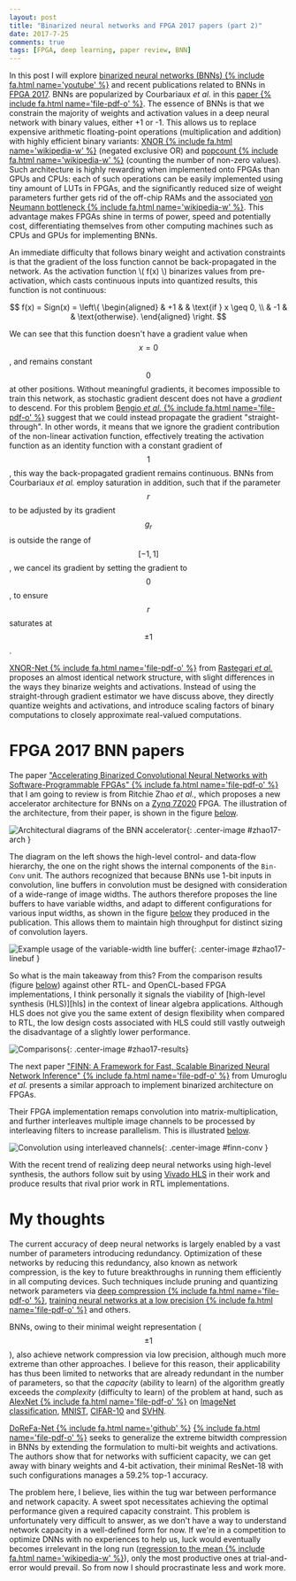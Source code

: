 ```yaml
---
layout: post
title: "Binarized neural networks and FPGA 2017 papers (part 2)"
date: 2017-7-25
comments: true
tags: [FPGA, deep learning, paper review, BNN]
---
```


In this post I will explore [binarized neural networks (BNNs) {% include
fa.html name='youtube' %}][bnn] and recent publications related to BNNs in
[FPGA 2017][fpga2017].  BNNs are popularized by Courbariaux *et al.* in this
[paper {% include fa.html name='file-pdf-o' %}][courbariaux].  The essence
of BNNs is that we constrain the majority of weights and activation values
in a deep neural network with binary values, either +1 or -1.  This allows
us to replace expensive arithmetic floating-point operations (multiplication
and addition) with highly efficient binary variants: [XNOR {% include fa.html
name='wikipedia-w' %}][xnor] (negated exclusive OR) and [popcount {% include
fa.html name='wikipedia-w' %}][popcount] (counting the number of non-zero
values).  Such architecture is highly rewarding when implemented onto FPGAs
than GPUs and CPUs: each of such operations can be easily implemented using
tiny amount of LUTs in FPGAs, and the significantly reduced size of weight
parameters further gets rid of the off-chip RAMs and the associated [von
Neumann bottleneck {% include fa.html name='wikipedia-w' %}][neumann].  This
advantage makes FPGAs shine in terms of power, speed and potentially cost,
differentiating themselves from other computing machines such as CPUs and GPUs
for implementing BNNs.

An immediate difficulty that follows binary weight and activation constraints
is that the gradient of the loss function cannot be back-propagated in the
network.  As the activation function \\( f(x) \\) binarizes values from
pre-activation, which casts continuous inputs into quantized results, this
function is not continuous:

$$
    f(x) = Sign(x) = \left\{
        \begin{aligned}
            & +1 & & \text{if } x \geq 0, \\
            & -1 & & \text{otherwise}.
        \end{aligned}
    \right.
$$

We can see that this function doesn't have a gradient value when $$ x = 0 $$,
and remains constant $$ 0 $$ at other positions. Without meaningful gradients,
it becomes impossible to train this network, as stochastic gradient descent
does not have a *gradient* to descend.  For this problem [Bengio *et al.* {%
include fa.html name='file-pdf-o' %}][bengio13] suggest that we could instead
propagate the gradient "straight-through".  In other words, it means that
we ignore the gradient contribution of the non-linear activation function,
effectively treating the activation function as an identity function with a
constant gradient of $$ 1 $$, this way the back-propagated gradient remains
continuous.  BNNs from Courbariaux *et al.* employ saturation in addition,
such that if the parameter $$ r $$ to be adjusted by its gradient $$ g_r $$
is outside the range of $$ [-1, 1] $$, we cancel its gradient by setting the
gradient to $$ 0 $$, to ensure $$ r $$ saturates at $$ \pm 1 $$.

[XNOR-Net {% include fa.html name='file-pdf-o' %}][xnor-net] from [Rastegari
*et al.*][allenai] proposes an almost identical network structure, with slight
differences in the ways they binarize weights and activations.  Instead of
using the straight-through gradient estimator we have discuss above, they
directly quantize weights and activations, and introduce scaling factors of
binary computations to closely approximate real-valued computations.

<!--more-->

# FPGA 2017 BNN papers

The paper ["Accelerating Binarized Convolutional Neural Networks with
Software-Programmable FPGAs" {% include fa.html name='file-pdf-o' %}][zhao17]
that I am going to review is from Ritchie Zhao *et al.*, which proposes a
new accelerator architecture for BNNs on a [Zynq 7Z020][zynq] FPGA.  The
illustration of the architecture, from their paper, is shown in the figure
[below](#zhao17-arch).

![Architectural diagrams of the BNN accelerator][zhao17-arch]{:
.center-image #zhao17-arch }

The diagram on the left shows the high-level control- and data-flow hierarchy,
the one on the right shows the internal components of the `Bin-Conv` unit.  The
authors recognized that because BNNs use 1-bit inputs in convolution, line
buffers in convolution must be designed with consideration of a wide-range of
image widths.  The authors therefore proposes the line buffers to have variable
widths, and adapt to different configurations for various input widths, as
shown in the figure [below](#zhao17-linebuf) they produced in the publication.
This allows them to maintain high throughput for distinct sizing of convolution
layers.

![Example usage of the variable-width line buffer][zhao17-linebuf]{:
.center-image #zhao17-linebuf }

So what is the main takeaway from this?  From the comparison results
(figure [below](#zhao17-results)) against other RTL- and OpenCL-based FPGA
implementations, I think personally it signals the viability of [high-level
synthesis (HLS)][hls] in the context of linear algebra applications.  Although
HLS does not give you the same extent of design flexibility when compared to
RTL, the low design costs associated with HLS could still vastly outweigh the
disadvantage of a slightly lower performance.

![Comparisons][zhao17-results]{: .center-image #zhao17-results}

The next paper ["FINN: A Framework for Fast, Scalable Binarized Neural Network
Inference" {% include fa.html name='file-pdf-o' %}][finn] from Umuroglu *et
al.* presents a similar approach to implement binarized architecture on FPGAs.

Their FPGA implementation remaps convolution into matrix-multiplication, and
further interleaves multiple image channels to be processed by interleaving
filters to increase parallelism.  This is illustrated [below](#finn-conv).

![Convolution using interleaved channels][finn-conv]{:
.center-image #finn-conv }

With the recent trend of realizing deep neural networks using high-level
synthesis, the authors follow suit by using [Vivado HLS][vhls] in their work
and produce results that rival prior work in RTL implementations.


# My thoughts

The current accuracy of deep neural networks is largely enabled by a
vast number of parameters introducing redundancy.  Optimization of these
networks by reducing this redundancy, also known as network compression,
is the key to future breakthroughs in running them efficiently in all
computing devices.  Such techniques include pruning and quantizing network
parameters via [deep compression {% include fa.html name='file-pdf-o'
%}][deep-compression], [training neural networks at a low precision {% include
fa.html name='file-pdf-o' %}][low-prec] and others.

BNNs, owing to their minimal weight representation ($$ \pm 1 $$), also
achieve network compression via low precision, although much more extreme
than other approaches.  I believe for this reason, their applicability has
thus been limited to networks that are already redundant in the number of
parameters, so that the *capacity* (ability to learn) of the algorithm greatly
exceeds the *complexity* (difficulty to learn) of the problem at hand, such
as [AlexNet {% include fa.html name='file-pdf-o' %}][alexnet] on [ImageNet
classification][ilsvrc], [MNIST][mnist], [CIFAR-10][cifar10] and [SVHN][svhn].

[DoReFa-Net {% include fa.html name='github' %}][dorefa] [{% include fa.html
name='file-pdf-o' %}][dorefa-pdf] seeks to generalize the extreme bitwidth
compression in BNNs by extending the formulation to multi-bit weights and
activations.  The authors show that for networks with sufficient capacity, we
can get away with binary weights and 4-bit activation, their minimal ResNet-18
with such configurations manages a 59.2% top-1 accuracy.

The problem here, I believe, lies within the tug war between performance and
network capacity.  A sweet spot necessitates achieving the optimal performance
given a required capacity constraint.  This problem is unfortunately very
difficult to answer, as we don't have a way to understand network capacity
in a well-defined form for now.  If we're in a competition to optimize DNNs
with no experiences to help us, luck would eventually becomes irrelevant in
the long run ([regression to the mean {% include fa.html name='wikipedia-w'
%}][regress-mean]), only the most productive ones at trial-and-error would
prevail.  So from now I should procrastinate less and work more.


[bnn]: https://www.youtube.com/watch?v=Q17HwA5oY4w
[fpga2017]: http://isfpga.org/fpga2017/index.html
[xnor]: https://en.wikipedia.org/wiki/XNOR_gate
[popcount]: https://en.wikipedia.org/wiki/Hamming_weight
[neumann]: https://en.wikipedia.org/wiki/Von_Neumann_architecture#Von_Neumann_bottleneck
[bengio13]: https://arxiv.org/pdf/1308.3432.pdf
[xnor-net]: https://arxiv.org/abs/1603.05279
[allenai]: http://allenai.org/plato/xnornet/
[zhao17]: http://www.csl.cornell.edu/~zhiruz/pdfs/bnn-fpga2017.pdf
[courbariaux]: https://arxiv.org/pdf/1602.02830.pdf
[zynq]: https://www.xilinx.com/products/silicon-devices/soc/zynq-7000.html
[zhao17-arch]: /assets/images/zhao17-arch.png
[zhao17-linebuf]: /assets/images/zhao17-linebuf.png
[zhao17-results]: /assets/images/zhao17-results.png
[finn]: https://arxiv.org/abs/1612.07119
[finn-conv]: /assets/images/finn-conv.png
[vhls]: https://www.xilinx.com/products/design-tools/vivado/integration/esl-design.html
[deep-compression]: https://arxiv.org/abs/1510.00149
[low-prec]: https://arxiv.org/abs/1412.7024
[alexnet]: https://papers.nips.cc/paper/4824-imagenet-classification-with-deep-convolutional-neural-networks
[ilsvrc]: http://www.image-net.org/challenges/LSVRC/
[mnist]: http://yann.lecun.com/exdb/mnist/
[cifar10]: https://www.cs.toronto.edu/~kriz/cifar.html
[svhn]: http://ufldl.stanford.edu/housenumbers/
[dorefa]: https://github.com/ppwwyyxx/tensorpack/tree/master/examples/DoReFa-Net
[dorefa-pdf]: https://arxiv.org/pdf/1606.06160
[regress-mean]: https://en.wikipedia.org/wiki/Regression_toward_the_mean
